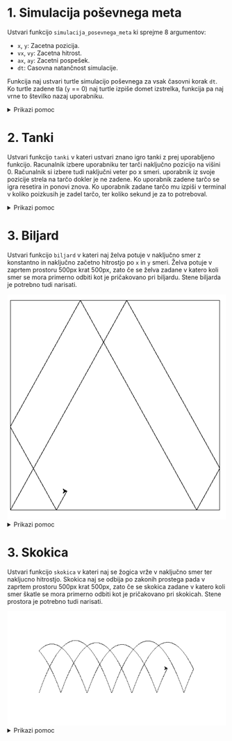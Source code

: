 
# 1. Simulacija poševnega meta

Ustvari funkcijo `simulacija_posevnega_meta` ki sprejme 8 argumentov:

* `x`, `y`: Zacetna pozicija.
* `vx`, `vy`: Zacetna hitrost.
* `ax`, `ay`: Zacetni pospešek.
* `dt`: Casovna natančnost simulacije.

Funkcija naj ustvari turtle simulacijo poševnega za vsak časovni korak `dt`. Ko turtle zadene tla (`y` == 0) naj turtle izpiše domet izstrelka,
funkcija pa naj vrne to številko nazaj uporabniku.

<details>

<summary>Prikazi pomoc</summary>

```python
import turtle

turtle.write(f"To je test: {a}")
turtle.goto(x, y)
turtle.speed(-1)
turtle.exitonclick()

def funkcija(a, b):
  return a + b

for i in range(0, 10, 1):
  print(i)

while(True):
  break

if(2 > 3):
  print("Hello")
```

</details>

# 2. Tanki

Ustvari funkcijo `tanki` v kateri ustvari znano igro tanki z prej uporabljeno funkcijo. Racunalnik izbere uporabniku ter tarči naključno pozicijo na višini 0.
Računalnik si izbere tudi naključni veter po x smeri. uporabnik iz svoje pozicije strela na tarčo dokler je ne zadene.
Ko uporabnik zadene tarčo se igra resetira in ponovi znova. Ko uporabnik zadane tarčo mu izpiši v terminal v koliko poizkusih je zadel tarčo,
ter koliko sekund je za to potreboval.

<details>

<summary>Prikazi pomoc</summary>

```python
import turtle
import time
import random

random.randint(0, 100) # Vrne nakljucno stevilko med 0 in 100
time.time() # Vrne cas izvajanja programa v sekundah.
turtle.write(f"To je test: {a}")
turtle.dot(10, "red") # Narise rdeco piko velikosti 10px
turtle.goto(x, y)
turtle.speed(-1)
turtle.exitonclick()

def funkcija(a, b):
  return a + b

for i in range(0, 10, 1):
  print(i)

while(True):
  break

if(2 > 3):
  print("Hello")
```

</details>

# 3. Biljard

Ustvari funkcijo `biljard` v kateri naj želva potuje v naključno smer z konstantno in naključno začetno hitrostjo po `x` in `y` smeri.
Želva potuje v zaprtem prostoru 500px krat 500px, zato če se želva zadane v katero koli smer se mora primerno odbiti kot je pričakovano pri biljardu.
Stene biljarda je potrebno tudi narisati.

<img src="https://github.com/urosjarc/informatika/blob/main/media/turtle_biljard.png">

<details>

<summary>Prikazi pomoc</summary>

```python
import turtle

turtle.goto(x, y)
turtle.speed(-1)
turtle.exitonclick()

def funkcija(a, b):
  return a + b

for i in range(0, 10, 1):
  print(i)

while(True):
  break

if(2 > 3):
  print("Hello")
```

</details>

# 3. Skokica

Ustvari funkcijo `skokica` v kateri naj se žogica vrže v naključno smer ter nakljucno hitrostjo.
Skokica naj se odbija po zakonih prostega pada v zaprtem prostoru 500px krat 500px,
zato če se skokica zadane v katero koli smer škatle se mora primerno odbiti kot je pričakovano pri skokicah.
Stene prostora je potrebno tudi narisati.

<img src="https://github.com/urosjarc/informatika/blob/main/media/turtle_skokica.png">

<details>

<summary>Prikazi pomoc</summary>

```python
import turtle

turtle.goto(x, y)
turtle.speed(-1)
turtle.exitonclick()

def funkcija(a, b):
  return a + b

for i in range(0, 10, 1):
  print(i)

while(True):
  break

if(2 > 3):
  print("Hello")
```

</details>
